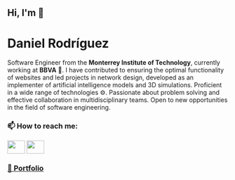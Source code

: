 ## Hi, I'm 👋
# Daniel Rodríguez

Software Engineer from the **Monterrey Institute of Technology**, currently working at **BBVA** 🏦. I have contributed to ensuring the optimal functionality of websites and led projects in network design, developed as an implementer of artificial intelligence models and 3D simulations. Proficient in a wide range of technologies ⚙️. Passionate about problem solving and effective collaboration in multidisciplinary teams. Open to new opportunities in the field of software engineering.

<h3>📫 How to reach me:</h3>
<p>
<a href="linkedin.com/in/josé-daniel-rodríguez-cruz-b7224424b" target="blank"><img align="center" src="https://e7.pngegg.com/pngimages/602/665/png-clipart-linkedin-linkedin.png" height="30" width="40" /></a>
<a href="https://instagram.com/daniel.rdcz" target="blank"><img align="center" src="https://e7.pngegg.com/pngimages/623/523/png-clipart-instagram-logo-instagram-facebook-inc-youtube-organization-instagram-purple-logo-thumbnail.png" height="30" width="40" /></a>
</p>

<h3><a href="www.daniel-rdcz.com" target="blank">👜 Portfolio</a></h3>
<!--
**daniel-rdcz/daniel-rdcz** is a ✨ _special_ ✨ repository because its `README.md` (this file) appears on your GitHub profile.

Here are some ideas to get you started:

- 🔭 I’m currently working on ...
- 🌱 I’m currently learning ...
- 👯 I’m looking to collaborate on ...
- 🤔 I’m looking for help with ...
- 💬 Ask me about ...
- 📫 How to reach me: ...
- 😄 Pronouns: ...
- ⚡ Fun fact: ...
-->
